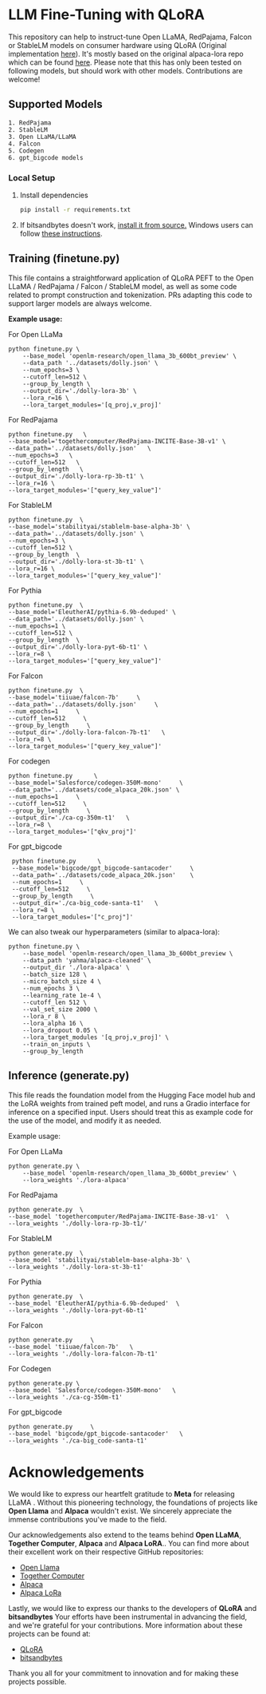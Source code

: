 # LLM Fine-Tuning with QLoRA

This repository can help to instruct-tune Open LLaMA, RedPajama, Falcon or StableLM models on consumer hardware using QLoRA (Original implementation [here](https://github.com/artidoro/qlora)). It's mostly based on the original alpaca-lora repo which can be found [here](https://github.com/tloen/alpaca-lora). Please note that this has only been tested on following models, but should work with other models. Contributions are welcome!

## Supported Models
    1. RedPajama
    2. StableLM
    3. Open LLaMA/LLaMA
    4. Falcon
    5. Codegen
    6. gpt_bigcode models 

### Local Setup

1. Install dependencies

   ```bash
   pip install -r requirements.txt
   ```

1. If bitsandbytes doesn't work, [install it from source.](https://github.com/TimDettmers/bitsandbytes/blob/main/compile_from_source.md) Windows users can follow [these instructions](https://github.com/tloen/alpaca-lora/issues/17).

## Training (finetune.py)

This file contains a straightforward application of QLoRA PEFT to the Open LLaMA / RedPajama / Falcon / StableLM model, as well as some code related to prompt construction and tokenization. PRs adapting this code to support larger models are always welcome.

**Example usage:**

For Open LLaMa

    python finetune.py \
        --base_model 'openlm-research/open_llama_3b_600bt_preview' \
        --data_path '../datasets/dolly.json' \
        --num_epochs=3 \
        --cutoff_len=512 \
        --group_by_length \
        --output_dir='./dolly-lora-3b' \
        --lora_r=16 \
        --lora_target_modules='[q_proj,v_proj]'

For RedPajama

    python finetune.py   \
    --base_model='togethercomputer/RedPajama-INCITE-Base-3B-v1' \
    --data_path='../datasets/dolly.json'   \
    --num_epochs=3   \
    --cutoff_len=512   \
    --group_by_length   \
    --output_dir='./dolly-lora-rp-3b-t1' \
    --lora_r=16 \
    --lora_target_modules='["query_key_value"]' 
    
For StableLM

    python finetune.py  \
    --base_model='stabilityai/stablelm-base-alpha-3b' \
    --data_path='../datasets/dolly.json' \
    --num_epochs=3 \
    --cutoff_len=512 \
    --group_by_length  \
    --output_dir='./dolly-lora-st-3b-t1' \
    --lora_r=16 \
    --lora_target_modules='["query_key_value"]'
    
For Pythia

    python finetune.py  \
    --base_model='EleutherAI/pythia-6.9b-deduped' \
    --data_path='../datasets/dolly.json' \
    --num_epochs=1 \
    --cutoff_len=512 \
    --group_by_length  \
    --output_dir='./dolly-lora-pyt-6b-t1' \
    --lora_r=8 \
    --lora_target_modules='["query_key_value"]'

For Falcon

    python finetune.py  \
    --base_model='tiiuae/falcon-7b'     \
    --data_path='../datasets/dolly.json'     \
    --num_epochs=1     \
    --cutoff_len=512     \
    --group_by_length     \
    --output_dir='./dolly-lora-falcon-7b-t1'   \
    --lora_r=8 \
    --lora_target_modules='["query_key_value"]'

For codegen 

    python finetune.py      \
    --base_model='Salesforce/codegen-350M-mono'     \
    --data_path='../datasets/code_alpaca_20k.json' \
    --num_epochs=1     \
    --cutoff_len=512     \
    --group_by_length     \
    --output_dir='./ca-cg-350m-t1'   \
    --lora_r=8 \
    --lora_target_modules='["qkv_proj"]'

For gpt_bigcode

     python finetune.py      \
     --base_model='bigcode/gpt_bigcode-santacoder'     \
     --data_path='../datasets/code_alpaca_20k.json'    \
     --num_epochs=1     \
     --cutoff_len=512     \
     --group_by_length     \
     --output_dir='./ca-big_code-santa-t1'   \
     --lora_r=8 \
     --lora_target_modules='["c_proj"]'

We can also tweak our hyperparameters (similar to alpaca-lora):

    python finetune.py \
        --base_model 'openlm-research/open_llama_3b_600bt_preview \
        --data_path 'yahma/alpaca-cleaned' \
        --output_dir './lora-alpaca' \
        --batch_size 128 \
        --micro_batch_size 4 \
        --num_epochs 3 \
        --learning_rate 1e-4 \
        --cutoff_len 512 \
        --val_set_size 2000 \
        --lora_r 8 \
        --lora_alpha 16 \
        --lora_dropout 0.05 \
        --lora_target_modules '[q_proj,v_proj]' \
        --train_on_inputs \
        --group_by_length

## Inference (generate.py)
This file reads the foundation model from the Hugging Face model hub and the LoRA weights from trained peft model, and runs a Gradio interface for inference on a specified input. Users should treat this as example code for the use of the model, and modify it as needed.

Example usage:    

For Open LLaMa

    python generate.py \
        --base_model 'openlm-research/open_llama_3b_600bt_preview' \
        --lora_weights './lora-alpaca'
        
For RedPajama

    python generate.py  \
    --base_model 'togethercomputer/RedPajama-INCITE-Base-3B-v1'  \
    --lora_weights './dolly-lora-rp-3b-t1/'
       
For StableLM

    python generate.py  \
    --base_model 'stabilityai/stablelm-base-alpha-3b' \
    --lora_weights './dolly-lora-st-3b-t1'
    
For Pythia
   
    python generate.py  \
    --base_model 'EleutherAI/pythia-6.9b-deduped'  \
    --lora_weights './dolly-lora-pyt-6b-t1'

For Falcon

    python generate.py     \
    --base_model 'tiiuae/falcon-7b'   \
    --lora_weights './dolly-lora-falcon-7b-t1'

For Codegen

    python generate.py \
    --base_model 'Salesforce/codegen-350M-mono'   \
    --lora_weights './ca-cg-350m-t1'

For gpt_bigcode

    python generate.py     \
    --base_model 'bigcode/gpt_bigcode-santacoder'   \
    --lora_weights './ca-big_code-santa-t1'

    
# Acknowledgements

We would like to express our heartfelt gratitude to **Meta** for releasing LLaMA . Without this pioneering technology, the foundations of projects like **Open Llama** and **Alpaca** wouldn't exist. We sincerely appreciate the immense contributions you've made to the field.

Our acknowledgements also extend to the teams behind **Open LLaMA**, **Together Computer**, **Alpaca** and **Alpaca LoRA**.. You can find more about their excellent work on their respective GitHub repositories:

- [Open Llama](https://github.com/openlm-research/open_llama)
- [Together Computer](https://github.com/togethercomputer)
- [Alpaca](https://github.com/tatsu-lab/stanford_alpaca)
- [Alpaca LoRa](https://github.com/tloen/alpaca-lora)

Lastly, we would like to express our thanks to the developers of **QLoRA** and **bitsandbytes** Your efforts have been instrumental in advancing the field, and we're grateful for your contributions. More information about these projects can be found at:

- [QLoRA](https://github.com/artidoro/qlora)
- [bitsandbytes](https://github.com/TimDettmers/bitsandbytes)


Thank you all for your commitment to innovation and for making these projects possible.


    

